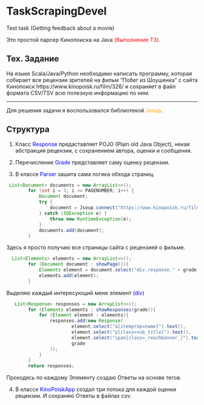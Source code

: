 # TaskScrapingDevel
Test task (Getting feedback about a movie)



Это простой парсер Кинопоиска на Java <span style=color:red>(Выполнение ТЗ)</span>.


<h2>Тех. Задание</h2>  На языке Scala/Java/Python необходимо написать программу, которая собирает все рецензии зрителей на фильм “Побег из Шоушенка” с сайта Кинопоиск https://www.kinopoisk.ru/film/326/ и сохраняет в файл формата CSV/TSV всю полезную информацию по ним.


___________________________________

Для решения задачи я воспользовался библиотекой <span style="color:orange">Jsoup</span>.

<h2> Структура</h2>

1. Класс <span style="color:blue">Response</span> предаставляет POJO (Plain old Java Object), некая абстракция рецензии, с сохранением автора, оценки и сообщения.

2. Перечисление <span style="color:blue">Grade</span> представляет саму оценку рецензии.

3. В классе <span style="color:blue">Parser</span> зашита сама логика обхода страниц.

```java
 List<Document> documents = new ArrayList<>();
        for (int i = 1; i <= PAGENUMBER; i++) {
            Document document;
            try {
                document = Jsoup.connect("https://www.kinopoisk.ru/film/326/reviews/ord/rating/status/all/perpage/200/page/" + i).get();
            } catch (IOException e) {
                throw new RuntimeException(e);
            }
            documents.add(document);
        }
```
Здесь я просто получаю все страницы сайта с рецензией о фильме.


```java
  List<Elements> elements = new ArrayList<>();
        for (Document document : showPage()){
            Elements element = document.select("div.response." + grade.getName());
            elements.add(element);
        }
```
Выделяю каждый интересующий меня элемент <span style="color:blue">(div)</span>
```java
   List<Response> responses = new ArrayList<>();
        for (Elements elements : showResponses(grade)){
            for (Element element : elements){
                responses.add(new Response(
                        element.select("a[itemprop=name]").text(),
                        element.select("p[class=sub_title]").text(),
                        element.select("span[class=_reachbanner_]").text(),
                        grade
                ));
            }
        }
        return responses;
```

Проходясь по каждому Элементу создаю Ответы на основе тегов.

4. В классе <span style="color:blue">KinoPoiskApp</span> создал три потока для каждой оценки рецензии. И сохраняю Ответы в файлах csv.